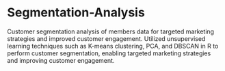 # Segmentation-Analysis
Customer segmentation analysis of members data for targeted marketing strategies and improved customer engagement.
Utilized unsupervised learning techniques such as K-means clustering, PCA, and DBSCAN in R to perform customer segmentation, enabling targeted marketing strategies and improving customer engagement.
